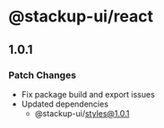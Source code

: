 # @stackup-ui/react

## 1.0.1

### Patch Changes

- Fix package build and export issues
- Updated dependencies
  - @stackup-ui/styles@1.0.1
